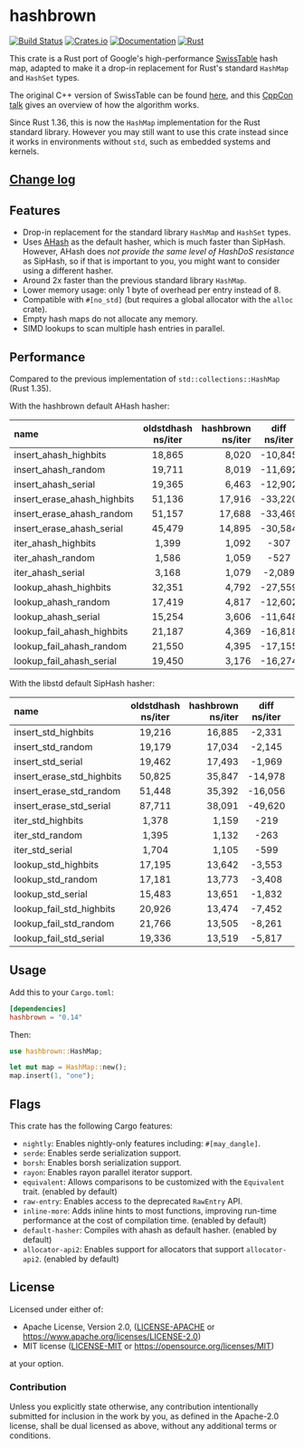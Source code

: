 hashbrown
=========

[![Build Status](https://github.com/rust-lang/hashbrown/actions/workflows/rust.yml/badge.svg)](https://github.com/rust-lang/hashbrown/actions)
[![Crates.io](https://img.shields.io/crates/v/hashbrown.svg)](https://crates.io/crates/hashbrown)
[![Documentation](https://docs.rs/hashbrown/badge.svg)](https://docs.rs/hashbrown)
[![Rust](https://img.shields.io/badge/rust-1.63.0%2B-blue.svg?maxAge=3600)](https://github.com/rust-lang/hashbrown)

This crate is a Rust port of Google's high-performance [SwissTable] hash
map, adapted to make it a drop-in replacement for Rust's standard `HashMap`
and `HashSet` types.

The original C++ version of SwissTable can be found [here], and this
[CppCon talk] gives an overview of how the algorithm works.

Since Rust 1.36, this is now the `HashMap` implementation for the Rust standard
library. However you may still want to use this crate instead since it works
in environments without `std`, such as embedded systems and kernels.

[SwissTable]: https://abseil.io/blog/20180927-swisstables
[here]: https://github.com/abseil/abseil-cpp/blob/master/absl/container/internal/raw_hash_set.h
[CppCon talk]: https://www.youtube.com/watch?v=ncHmEUmJZf4

## [Change log](CHANGELOG.md)

## Features

- Drop-in replacement for the standard library `HashMap` and `HashSet` types.
- Uses [AHash](https://github.com/tkaitchuck/aHash) as the default hasher, which is much faster than SipHash.
  However, AHash does *not provide the same level of HashDoS resistance* as SipHash, so if that is important to you, you might want to consider using a different hasher.
- Around 2x faster than the previous standard library `HashMap`.
- Lower memory usage: only 1 byte of overhead per entry instead of 8.
- Compatible with `#[no_std]` (but requires a global allocator with the `alloc` crate).
- Empty hash maps do not allocate any memory.
- SIMD lookups to scan multiple hash entries in parallel.

## Performance

Compared to the previous implementation of `std::collections::HashMap` (Rust 1.35).

With the hashbrown default AHash hasher:

| name                        | oldstdhash ns/iter | hashbrown ns/iter | diff ns/iter |  diff % | speedup |
| :-------------------------- | :----------------: | ----------------: | :----------: | ------: | ------- |
| insert_ahash_highbits       |       18,865       |             8,020 |   -10,845    | -57.49% | x 2.35  |
| insert_ahash_random         |       19,711       |             8,019 |   -11,692    | -59.32% | x 2.46  |
| insert_ahash_serial         |       19,365       |             6,463 |   -12,902    | -66.63% | x 3.00  |
| insert_erase_ahash_highbits |       51,136       |            17,916 |   -33,220    | -64.96% | x 2.85  |
| insert_erase_ahash_random   |       51,157       |            17,688 |   -33,469    | -65.42% | x 2.89  |
| insert_erase_ahash_serial   |       45,479       |            14,895 |   -30,584    | -67.25% | x 3.05  |
| iter_ahash_highbits         |       1,399        |             1,092 |     -307     | -21.94% | x 1.28  |
| iter_ahash_random           |       1,586        |             1,059 |     -527     | -33.23% | x 1.50  |
| iter_ahash_serial           |       3,168        |             1,079 |    -2,089    | -65.94% | x 2.94  |
| lookup_ahash_highbits       |       32,351       |             4,792 |   -27,559    | -85.19% | x 6.75  |
| lookup_ahash_random         |       17,419       |             4,817 |   -12,602    | -72.35% | x 3.62  |
| lookup_ahash_serial         |       15,254       |             3,606 |   -11,648    | -76.36% | x 4.23  |
| lookup_fail_ahash_highbits  |       21,187       |             4,369 |   -16,818    | -79.38% | x 4.85  |
| lookup_fail_ahash_random    |       21,550       |             4,395 |   -17,155    | -79.61% | x 4.90  |
| lookup_fail_ahash_serial    |       19,450       |             3,176 |   -16,274    | -83.67% | x 6.12  |


With the libstd default SipHash hasher:

| name                      | oldstdhash ns/iter | hashbrown ns/iter | diff ns/iter |  diff % | speedup |
| :------------------------ | :----------------: | ----------------: | :----------: | ------: | ------- |
| insert_std_highbits       |       19,216       |            16,885 |    -2,331    | -12.13% | x 1.14  |
| insert_std_random         |       19,179       |            17,034 |    -2,145    | -11.18% | x 1.13  |
| insert_std_serial         |       19,462       |            17,493 |    -1,969    | -10.12% | x 1.11  |
| insert_erase_std_highbits |       50,825       |            35,847 |   -14,978    | -29.47% | x 1.42  |
| insert_erase_std_random   |       51,448       |            35,392 |   -16,056    | -31.21% | x 1.45  |
| insert_erase_std_serial   |       87,711       |            38,091 |   -49,620    | -56.57% | x 2.30  |
| iter_std_highbits         |       1,378        |             1,159 |     -219     | -15.89% | x 1.19  |
| iter_std_random           |       1,395        |             1,132 |     -263     | -18.85% | x 1.23  |
| iter_std_serial           |       1,704        |             1,105 |     -599     | -35.15% | x 1.54  |
| lookup_std_highbits       |       17,195       |            13,642 |    -3,553    | -20.66% | x 1.26  |
| lookup_std_random         |       17,181       |            13,773 |    -3,408    | -19.84% | x 1.25  |
| lookup_std_serial         |       15,483       |            13,651 |    -1,832    | -11.83% | x 1.13  |
| lookup_fail_std_highbits  |       20,926       |            13,474 |    -7,452    | -35.61% | x 1.55  |
| lookup_fail_std_random    |       21,766       |            13,505 |    -8,261    | -37.95% | x 1.61  |
| lookup_fail_std_serial    |       19,336       |            13,519 |    -5,817    | -30.08% | x 1.43  |

## Usage

Add this to your `Cargo.toml`:

```toml
[dependencies]
hashbrown = "0.14"
```

Then:

```rust
use hashbrown::HashMap;

let mut map = HashMap::new();
map.insert(1, "one");
```
## Flags
This crate has the following Cargo features:

- `nightly`: Enables nightly-only features including: `#[may_dangle]`.
- `serde`: Enables serde serialization support.
- `borsh`: Enables borsh serialization support.
- `rayon`: Enables rayon parallel iterator support.
- `equivalent`: Allows comparisons to be customized with the `Equivalent` trait. (enabled by default)
- `raw-entry`: Enables access to the deprecated `RawEntry` API.
- `inline-more`: Adds inline hints to most functions, improving run-time performance at the cost
  of compilation time. (enabled by default)
- `default-hasher`: Compiles with ahash as default hasher. (enabled by default)
- `allocator-api2`: Enables support for allocators that support `allocator-api2`. (enabled by default)

## License

Licensed under either of:

 * Apache License, Version 2.0, ([LICENSE-APACHE](LICENSE-APACHE) or https://www.apache.org/licenses/LICENSE-2.0)
 * MIT license ([LICENSE-MIT](LICENSE-MIT) or https://opensource.org/licenses/MIT)

at your option.

### Contribution

Unless you explicitly state otherwise, any contribution intentionally submitted
for inclusion in the work by you, as defined in the Apache-2.0 license, shall be dual licensed as above, without any
additional terms or conditions.
